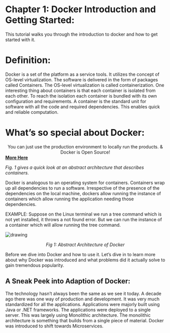 # Chapter 1: Docker Introduction and Getting Started:
This tutorial walks you through the introduction to docker and how to get started with it. 

# Definition: 
Docker is a set of the platform as a service tools. It utilizes the concept of OS-level virtualization. The software is delivered in the form of packages called Containers. The OS-level virtualization is called containerization. One interesting thing about containers is that each container is isolated from each other. To reach the isolation each container is bundled with its own configuration and requirements. 
A container is the standard unit for software with all the code and required dependencies. This enables quick and reliable computation.

# What’s so special about Docker:

<center>You can just use the production environment to locally run the products.
                           & 
              Docker is Open Source!</center>
<b><a href="https://www.docker.com/community/open-source"> More Here</a></b>


<i>Fig. 1 gives a quick look at an abstract architecture that describes containers. </i>

Docker is analogous to an operating system for containers. Containers wrap up all dependencies to run a software. Irrespective of the presence of the dependencies on the local machine, dockers allow running the instance of containers which allow running the application needing those dependencies. 

EXAMPLE: Suppose on the Linux terminal we run a tree command which is not yet installed, it throws a not found error. But we can run the instance of a container which will allow running the tree command. 


![drawing](https://github.com/josharsh/Docker-Guide/blob/master/Resources/architecture.PNG)
<i><Center>Fig 1: Abstract Architecture of Docker</center></i>


Before we dive into Docker and how to use it. Let’s dive in to learn more about why Docker was introduced and what problems did it actually solve to gain tremendous popularity.

## A Sneak Peek into Adaption of Docker: 
The technology hasn’t always been the same as we see it today. A decade ago there was one way of production and development. It was very much standardized for all the applications. Applications were majorly built using Java or .NET frameworks. The applications were deployed to a single server. This was largely using Monolithic architecture. The monolithic architecture is something that builds from a single piece of material. Docker was introduced to shift towards Microservices.
